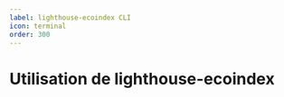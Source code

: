 ```yaml
---
label: lighthouse-ecoindex CLI
icon: terminal
order: 300
---
```


# Utilisation de lighthouse-ecoindex
